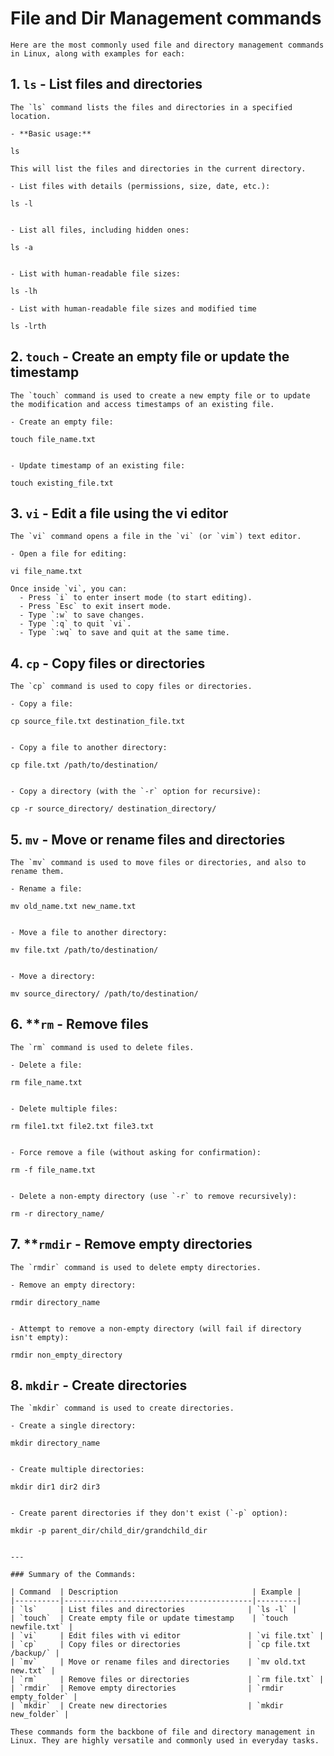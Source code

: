 # File and Dir Management commands
	
	Here are the most commonly used file and directory management commands in Linux, along with examples for each:

## 1. `ls` - List files and directories

	The `ls` command lists the files and directories in a specified location.

	- **Basic usage:**
	
	ls
	
	This will list the files and directories in the current directory.

	- List files with details (permissions, size, date, etc.):
	
	ls -l
	

	- List all files, including hidden ones:

	ls -a
	

	- List with human-readable file sizes:
	
	ls -lh
	
	- List with human-readable file sizes and modified time
	
	ls -lrth
	

## 2. `touch` - Create an empty file or update the timestamp

	The `touch` command is used to create a new empty file or to update the modification and access timestamps of an existing file.

	- Create an empty file:
	
	touch file_name.txt
	

	- Update timestamp of an existing file:

	touch existing_file.txt
	

## 3. `vi` - Edit a file using the vi editor

	The `vi` command opens a file in the `vi` (or `vim`) text editor.

	- Open a file for editing:
	
	vi file_name.txt
	
	Once inside `vi`, you can:
	  - Press `i` to enter insert mode (to start editing).
	  - Press `Esc` to exit insert mode.
	  - Type `:w` to save changes.
	  - Type `:q` to quit `vi`.
	  - Type `:wq` to save and quit at the same time.

## 4. `cp` - Copy files or directories

	The `cp` command is used to copy files or directories.

	- Copy a file:
	
	cp source_file.txt destination_file.txt
	

	- Copy a file to another directory:
	
	cp file.txt /path/to/destination/
	

	- Copy a directory (with the `-r` option for recursive):
	
	cp -r source_directory/ destination_directory/
	

## 5. `mv` - Move or rename files and directories

	The `mv` command is used to move files or directories, and also to rename them.

	- Rename a file:
	
	mv old_name.txt new_name.txt
	

	- Move a file to another directory:
	
	mv file.txt /path/to/destination/
	

	- Move a directory:
	
	mv source_directory/ /path/to/destination/
	

## 6. **`rm` - Remove files

	The `rm` command is used to delete files.

	- Delete a file:
	
	rm file_name.txt
	

	- Delete multiple files:
	
	rm file1.txt file2.txt file3.txt
	

	- Force remove a file (without asking for confirmation):
	
	rm -f file_name.txt
	

	- Delete a non-empty directory (use `-r` to remove recursively):
	
	rm -r directory_name/
	

## 7. **`rmdir` - Remove empty directories

	The `rmdir` command is used to delete empty directories.

	- Remove an empty directory:
	
	rmdir directory_name
	

	- Attempt to remove a non-empty directory (will fail if directory isn't empty):
	
	rmdir non_empty_directory
	

## 8. `mkdir` - Create directories

	The `mkdir` command is used to create directories.

	- Create a single directory:
	
	mkdir directory_name
	

	- Create multiple directories:
	
	mkdir dir1 dir2 dir3
	

	- Create parent directories if they don't exist (`-p` option):
	
	mkdir -p parent_dir/child_dir/grandchild_dir
	

	---

	### Summary of the Commands:

	| Command  | Description                              | Example |
	|----------|------------------------------------------|---------|
	| `ls`     | List files and directories              | `ls -l` |
	| `touch`  | Create empty file or update timestamp    | `touch newfile.txt` |
	| `vi`     | Edit files with vi editor               | `vi file.txt` |
	| `cp`     | Copy files or directories               | `cp file.txt /backup/` |
	| `mv`     | Move or rename files and directories    | `mv old.txt new.txt` |
	| `rm`     | Remove files or directories             | `rm file.txt` |
	| `rmdir`  | Remove empty directories                | `rmdir empty_folder` |
	| `mkdir`  | Create new directories                  | `mkdir new_folder` |

	These commands form the backbone of file and directory management in Linux. They are highly versatile and commonly used in everyday tasks.